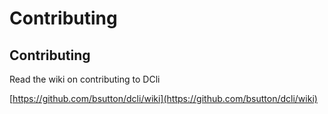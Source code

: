 # Contributing

## Contributing

Read the wiki on contributing to DCli

[https://github.com/bsutton/dcli/wiki](https://github.com/bsutton/dcli/wiki)

